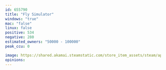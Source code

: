 ```yaml
---
id: 655790
title: "Fly Simulator"
windows: "true"
mac: "false"
linux: false
positive: 534
negative: 280
estimated_owners: "50000 - 100000"
peak_ccu: 0

image: https://shared.akamai.steamstatic.com/store_item_assets/steam/apps/655790/header.jpg?t=1649155191
opinions:
---
```

